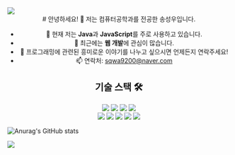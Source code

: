 <img src="https://capsule-render.vercel.app/api?type=waving&color=BDBDC8&height=150&section=header" />
<div align="center">
# 안녕하세요! 👋
  저는 컴퓨터공학과를 전공한 송성우입니다.

  - 🌱 현재 저는 **Java**과 **JavaScript**를 주로 사용하고 있습니다.
  - 🔭 최근에는 **웹 개발**에 관심이 많습니다.
  - 💬 프로그래밍에 관련된 흥미로운 이야기를 나누고 싶으시면 언제든지 연락주세요!
  - 📫 연락처: sqwa9200@naver.com

  ## 기술 스택 🛠

![](https://img.shields.io/badge/C-A8B9CC?style=flat-square&logo=c&logoColor=white)
![](https://img.shields.io/badge/C++-00599C?style=flat-square&logo=cplusplus&logoColor=white)
![](https://img.shields.io/badge/Java-007396?style=flat-square&logo=java&logoColor=white)
![](https://img.shields.io/badge/JavaScript-F7DF1E?style=flat-square&logo=javascript&logoColor=black)
<br>
![](https://img.shields.io/badge/Spring-6DB33F?style=flat-square&logo=spring&logoColor=white)
![](https://img.shields.io/badge/SpringBoot-6DB33F?style=flat-square&logo=spring-boot&logoColor=white)
![](https://img.shields.io/badge/React-61DAFB?style=flat-square&logo=react&logoColor=white)
![](https://img.shields.io/badge/Next.js-000000?style=flat-square&logo=nextdotjs&logoColor=white)
![](https://img.shields.io/badge/MySQL-4479A1?style=flat-square&logo=mysql&logoColor=white)

</div>

![Anurag's GitHub stats](https://github-readme-stats.vercel.app/api?username=songsungwoo97&show_icons=true&theme=tokyonight)

<img src="https://capsule-render.vercel.app/api?type=waving&color=BDBDC8&height=150&section=footer" />
